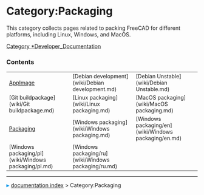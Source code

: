 # Category:Packaging
This category collects pages related to packing FreeCAD for different platforms, including Linux, Windows, and MacOS.

[Category   *Developer\_Documentation](Category_Developer_Documentation.md)

### Contents

|     |     |     |
| --- | --- | --- |
| [AppImage](wiki/AppImage.md) | [Debian development](wiki/Debian development.md) | [Debian Unstable](wiki/Debian Unstable.md) |
| [Git buildpackage](wiki/Git buildpackage.md) | [Linux packaging](wiki/Linux packaging.md) | [MacOS packaging](wiki/MacOS packaging.md) |
| [Packaging](wiki/Packaging.md) | [Windows packaging](wiki/Windows packaging.md) | [Windows packaging/en](wiki/Windows packaging/en.md) |
| [Windows packaging/pl](wiki/Windows packaging/pl.md) | [Windows packaging/ru](wiki/Windows packaging/ru.md) |



---
![](images/Right_arrow.png) [documentation index](../README.md) > Category:Packaging

